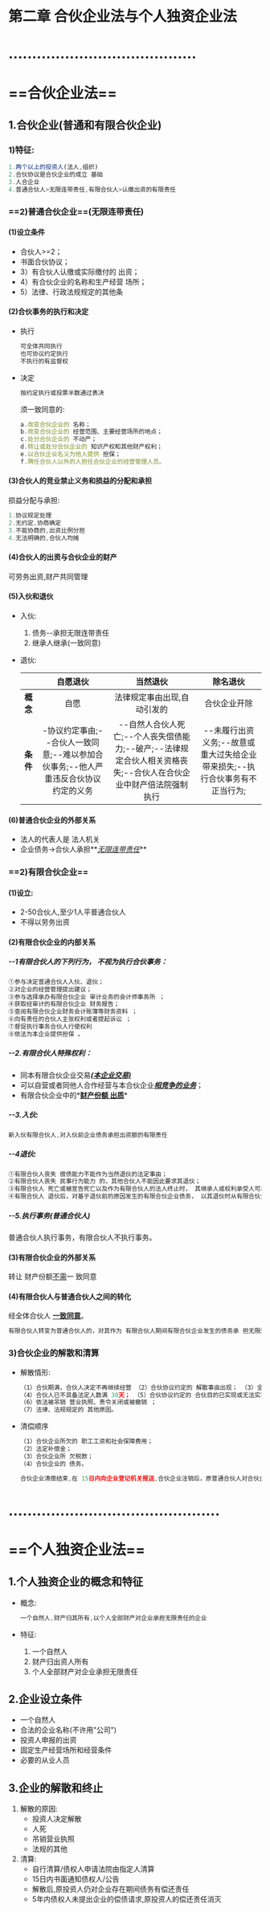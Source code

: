 # 第二章 合伙企业法与个人独资企业法

# ........................................

# ==合伙企业法==

## 1.合伙企业(普通和有限合伙企业)

### 1)特征:

~~~js
1.两个以上的投资人(法人,组织)
2.合伙协议是合伙企业的成立 基础
3.人合企业
4.普通合伙人>无限连带责任,有限合伙人>认缴出资的有限责任
~~~

### ==2)普通合伙企业==(无限连带责任)

#### (1)设立条件

- 合伙人>=2； 
- 书面合伙协议； 
- 3）有合伙人认缴或实际缴付的 出资； 
- 4）有合伙企业的名称和生产经营 场所； 
- 5）法律、行政法规规定的其他条

#### (2)合伙事务的执行和决定

- 执行

  ~~~js
  可全体共同执行
  也可协议约定执行
  不执行的有监督权
  ~~~

- 决定

  ~~~js
  按约定执行或投票半数通过表决
  ~~~

  须一致同意的:

  ~~~js
  a.改变合伙企业的 名称； 
  b.改变合伙企业的 经营范围、主要经营场所的地点；
  c.处分合伙企业的 不动产； 
  d.转让或处分合伙企业的 知识产权和其他财产权利；
  e.以合伙企业名义为他人提供 担保；
  f.聘任合伙人以外的人担任合伙企业的经营管理人员。
  ~~~

#### (3)合伙人的竞业禁止义务和损益的分配和承担

损益分配与承担:

~~~js
1.协议规定处理
2.无约定,协商确定
3.不能协商的,出资比例分担
4.无法明确的,合伙人均摊
~~~

#### (4)合伙人的出资与合伙企业的财产

可劳务出资,财产共同管理

#### (5)入伙和退伙

- 入伙:

  1. 债务--承担无限连带责任
  2. 继承人继承(一致同意)

- 退伙:

  |          |                           自愿退伙                           |                           当然退伙                           |                           除名退伙                           |
  | -------- | :----------------------------------------------------------: | :----------------------------------------------------------: | :----------------------------------------------------------: |
  | **概念** |                             自愿                             |                 法律规定事由出现,自动引发的                  |                         合伙企业开除                         |
  | **条件** | -协议约定事由;--合伙人一致同意;--难以参加合伙事务;--他人严重违反合伙协议约定的义务 | --自然人合伙人死亡;--个人丧失偿债能力;--破产;--法律规定合伙人相关资格丧失;--合伙人在合伙企业中财产倍法院强制执行 | --未履行出资义务;--故意或重大过失给企业带来损失;--执行合伙事务有不正当行为; |

#### (6)普通合伙企业的外部关系

- 法人的代表人是 法人机关
- 企业债务→合伙人承担**<u>*无限连带责任*</u>**

### ==2)有限合伙企业==

#### (1)设立:

- 2-50合伙人,至少1人平普通合伙人
- 不得以劳务出资

#### (2)有限合伙企业的内部关系

##### --1有限合伙人的下列行为， 不视为执行合伙事务：

~~~js
①参与决定普通合伙人入伙、退伙；
②对企业的经营管理提出建议；
③参与选择承办有限合伙企业 审计业务的会计师事务所 ；
④获取经审计的有限合伙企业 财务报告；
⑤查阅有限合伙企业财务会计账簿等财务资料 ；
⑥向有责任的合伙人主张权利或者提起诉讼 ；
⑦督促执行事务合伙人行使权利
⑧依法为本企业提供担保 。
~~~

##### --2.有限合伙人特殊权利：

- 同本有限合伙企业交易<u>***(本企业交易)***</u>
- 可以自营或者同他人合作经营与本合伙企业<u>***相竞争的业务***</u>；
- 有限合伙企业中的*<u>**财产份额 出质**</u>*

##### --3.入伙:

~~~js
新入伙有限合伙人,对入伙前企业债务承担出资额的有限责任
~~~

##### --4退伙:

~~~js
①有限合伙人丧失 偿债能力不能作为当然退伙的法定事由； 
②有限合伙人丧失 民事行为能力 的，其他合伙人不能因此要求其退伙；
③有限合伙人 死亡或被宣告死亡以及作为有限合伙人的法人终止时， 其继承人或权利承受人可以依法取得该有限合伙人在有限合伙企业中 的资格；
④有限合伙人 退伙后，对基于退伙前的原因发生的有限合伙企业债务， 以其退伙时从有限合伙企业中取回的财产承担责任。
~~~

##### --5.执行事务(普通合伙人)

 普通合伙人执行事务，有限合伙人不执行事务。

#### (3)有限合伙企业的外部关系

转让 财产份额<u>不需</u>一 致同意

#### (4)有限合伙人与普通合伙人之间的转化

经全体合伙人 <u>**一致同意**</u>。

~~~js
有限合伙人转变为普通合伙人的，对其作为 有限合伙人期间有限合伙企业发生的债务承 担无限连带责任；而普通合伙人转变为有限 合伙的，对其作为普通合伙人期间普通合伙 企业发生的债务承担 无限连带责任。
~~~

### 3)合伙企业的解散和清算

- 解散情形:

  ~~~js
  （1）合伙期满，合伙人决定不再继续经营 （2）合伙协议约定的 解散事由出现； （3）全体合伙人决定 解散； 
  （4）合伙人已不具备法定人数满 30天； （5）合伙协议约定的 合伙目的已实现或无法实现 ； 
  （6）依法被吊销 营业执照、责令关闭或被撤销 ； 
  （7）法律、法规规定的 其他原因。
  ~~~

- 清偿顺序

  ~~~js
  （1）合伙企业所欠的 职工工资和社会保障费用； 
  （2）法定补偿金；
  （3）合伙企业所 欠税款；
  （4）合伙企业的 债务。
  ~~~

  ~~~js
  合伙企业清偿结束,在 15日内向企业登记机关报送,合伙企业注销后，原普通合伙人对合伙企业存续期间 的债务仍应承担 无限连带责任。
  ~~~

# .............................................

# ==个人独资企业法==

## 1.个人独资企业的概念和特征

- 概念:

  ~~~js
  一个自然人,财产归其所有,以个人全部财产对企业承担无限责任的企业
  ~~~

- 特征:

  1. 一个自然人
  2. 财产归出资人所有
  3. 个人全部财产对企业承担无限责任

## 2.企业设立条件

- 一个自然人
- 合法的企业名称(不许用"公司")
- 投资人申报的出资
- 固定生产经营场所和经营条件
- 必要的从业人员

## 3.企业的解散和终止

1. 解散的原因:
   - 投资人决定解散
   - 人死
   - 吊销营业执照
   - 法规的其他
2. 清算:
   - 自行清算/债权人申请法院由指定人清算
   - 15日内书面通知债权人/公告
   - 解散后,原投资人仍对企业存在期间债务有偿还责任
   - 5年内债权人未提出企业的偿债请求,原投资人的偿还责任消灭